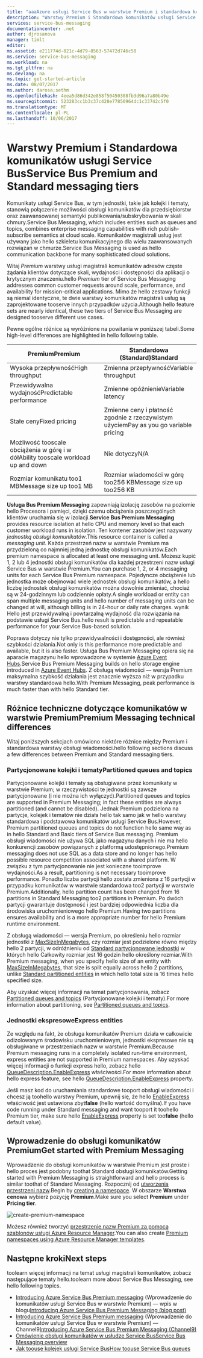```yaml
---
title: "aaaAzure usługi Service Bus w warstwie Premium i standardowa komunikatów cenową omówienie warstw | Dokumentacja firmy Microsoft"
description: "Warstwy Premium i Standardowa komunikatów usługi Service Bus"
services: service-bus-messaging
documentationcenter: .net
author: djrosanova
manager: timlt
editor: 
ms.assetid: e211774d-821c-4d79-8563-57472d746c58
ms.service: service-bus-messaging
ms.workload: na
ms.tgt_pltfrm: na
ms.devlang: na
ms.topic: get-started-article
ms.date: 08/07/2017
ms.author: darosa;sethm
ms.openlocfilehash: 4eea5d86d342e858f50450308fb3d96a7a80b49e
ms.sourcegitcommit: 523283cc1b3c37c428e77850964dc1c33742c5f0
ms.translationtype: MT
ms.contentlocale: pl-PL
ms.lasthandoff: 10/06/2017
---
```

# <a name="service-bus-premium-and-standard-messaging-tiers"></a><span data-ttu-id="ef38e-103">Warstwy Premium i Standardowa komunikatów usługi Service Bus</span><span class="sxs-lookup"><span data-stu-id="ef38e-103">Service Bus Premium and Standard messaging tiers</span></span>

<span data-ttu-id="ef38e-104">Komunikaty usługi Service Bus, w tym jednostki, takie jak kolejki i tematy, stanowią połączenie możliwości obsługi komunikatów dla przedsiębiorstw oraz zaawansowanej semantyki publikowania/subskrybowania w skali chmury.</span><span class="sxs-lookup"><span data-stu-id="ef38e-104">Service Bus Messaging, which includes entities such as queues and topics, combines enterprise messaging capabilities with rich publish-subscribe semantics at cloud scale.</span></span> <span data-ttu-id="ef38e-105">Komunikatów magistrali usług jest używany jako hello szkieletu komunikacyjnego dla wielu zaawansowanych rozwiązań w chmurze.</span><span class="sxs-lookup"><span data-stu-id="ef38e-105">Service Bus Messaging is used as hello communication backbone for many sophisticated cloud solutions.</span></span>

<span data-ttu-id="ef38e-106">Witaj *Premium* warstwy usługi magistrali komunikatów adresów częste żądania klientów dotyczące skali, wydajności i dostępności dla aplikacji o krytycznym znaczeniu.</span><span class="sxs-lookup"><span data-stu-id="ef38e-106">hello *Premium* tier of Service Bus Messaging addresses common customer requests around scale, performance, and availability for mission-critical applications.</span></span> <span data-ttu-id="ef38e-107">Mimo że hello zestawy funkcji są niemal identyczne, te dwie warstwy komunikatów magistrali usług są zaprojektowane tooserve innych przypadków użycia.</span><span class="sxs-lookup"><span data-stu-id="ef38e-107">Although hello feature sets are nearly identical, these two tiers of Service Bus Messaging are designed tooserve different use cases.</span></span>

<span data-ttu-id="ef38e-108">Pewne ogólne różnice są wyróżnione na powitania w poniższej tabeli.</span><span class="sxs-lookup"><span data-stu-id="ef38e-108">Some high-level differences are highlighted in hello following table.</span></span>

| <span data-ttu-id="ef38e-109">Premium</span><span class="sxs-lookup"><span data-stu-id="ef38e-109">Premium</span></span> | <span data-ttu-id="ef38e-110">Standardowa (Standard)</span><span class="sxs-lookup"><span data-stu-id="ef38e-110">Standard</span></span> |
| --- | --- |
| <span data-ttu-id="ef38e-111">Wysoka przepływność</span><span class="sxs-lookup"><span data-stu-id="ef38e-111">High throughput</span></span> |<span data-ttu-id="ef38e-112">Zmienna przepływność</span><span class="sxs-lookup"><span data-stu-id="ef38e-112">Variable throughput</span></span> |
| <span data-ttu-id="ef38e-113">Przewidywalna wydajność</span><span class="sxs-lookup"><span data-stu-id="ef38e-113">Predictable performance</span></span> |<span data-ttu-id="ef38e-114">Zmienne opóźnienie</span><span class="sxs-lookup"><span data-stu-id="ef38e-114">Variable latency</span></span> |
| <span data-ttu-id="ef38e-115">Stałe ceny</span><span class="sxs-lookup"><span data-stu-id="ef38e-115">Fixed pricing</span></span> |<span data-ttu-id="ef38e-116">Zmienne ceny i płatność zgodnie z rzeczywistym użyciem</span><span class="sxs-lookup"><span data-stu-id="ef38e-116">Pay as you go variable pricing</span></span> |
| <span data-ttu-id="ef38e-117">Możliwość tooscale obciążenia w górę i w dół</span><span class="sxs-lookup"><span data-stu-id="ef38e-117">Ability tooscale workload up and down</span></span> |<span data-ttu-id="ef38e-118">Nie dotyczy</span><span class="sxs-lookup"><span data-stu-id="ef38e-118">N/A</span></span> |
| <span data-ttu-id="ef38e-119">Rozmiar komunikatu too1 MB</span><span class="sxs-lookup"><span data-stu-id="ef38e-119">Message size up too1 MB</span></span> |<span data-ttu-id="ef38e-120">Rozmiar wiadomości w górę too256 KB</span><span class="sxs-lookup"><span data-stu-id="ef38e-120">Message size up too256 KB</span></span> |

<span data-ttu-id="ef38e-121">**Usługa Bus Premium Messaging** zapewniają izolację zasobów na poziomie hello Procesora i pamięci, dzięki czemu obciążenia poszczególnych klientów uruchamia się w izolacji.</span><span class="sxs-lookup"><span data-stu-id="ef38e-121">**Service Bus Premium Messaging** provides resource isolation at hello CPU and memory level so that each customer workload runs in isolation.</span></span> <span data-ttu-id="ef38e-122">Ten kontener zasobów jest nazywany *jednostką obsługi komunikatów*.</span><span class="sxs-lookup"><span data-stu-id="ef38e-122">This resource container is called a *messaging unit*.</span></span> <span data-ttu-id="ef38e-123">Każda przestrzeń nazw w warstwie Premium ma przydzieloną co najmniej jedną jednostkę obsługi komunikatów.</span><span class="sxs-lookup"><span data-stu-id="ef38e-123">Each premium namespace is allocated at least one messaging unit.</span></span> <span data-ttu-id="ef38e-124">Możesz kupić 1, 2 lub 4 jednostki obsługi komunikatów dla każdej przestrzeni nazw usługi Service Bus w warstwie Premium.</span><span class="sxs-lookup"><span data-stu-id="ef38e-124">You can purchase 1, 2, or 4 messaging units for each Service Bus Premium namespace.</span></span> <span data-ttu-id="ef38e-125">Pojedyncze obciążenie lub jednostka może obejmować wiele jednostek obsługi komunikatów, a hello liczbę jednostek obsługi komunikatów można dowolnie zmieniać, chociaż są w 24-godzinnym lub codziennie opłaty.</span><span class="sxs-lookup"><span data-stu-id="ef38e-125">A single workload or entity can span multiple messaging units and hello number of messaging units can be changed at will, although billing is in 24-hour or daily rate charges.</span></span> <span data-ttu-id="ef38e-126">wynik Hello jest przewidywalną i powtarzalną wydajność dla rozwiązania na podstawie usługi Service Bus.</span><span class="sxs-lookup"><span data-stu-id="ef38e-126">hello result is predictable and repeatable performance for your Service Bus-based solution.</span></span>

<span data-ttu-id="ef38e-127">Poprawa dotyczy nie tylko przewidywalności i dostępności, ale również szybkości działania.</span><span class="sxs-lookup"><span data-stu-id="ef38e-127">Not only is this performance more predictable and available, but it is also faster.</span></span> <span data-ttu-id="ef38e-128">Usługa Bus Premium Messaging opiera się na aparacie magazynu hello wprowadzone w systemie [Azure Event Hubs](https://azure.microsoft.com/services/event-hubs/).</span><span class="sxs-lookup"><span data-stu-id="ef38e-128">Service Bus Premium Messaging builds on hello storage engine introduced in [Azure Event Hubs](https://azure.microsoft.com/services/event-hubs/).</span></span> <span data-ttu-id="ef38e-129">Z obsługą wiadomości — wersja Premium maksymalna szybkość działania jest znacznie wyższa niż w przypadku warstwy standardowa hello.</span><span class="sxs-lookup"><span data-stu-id="ef38e-129">With Premium Messaging, peak performance is much faster than with hello Standard tier.</span></span>

## <a name="premium-messaging-technical-differences"></a><span data-ttu-id="ef38e-130">Różnice techniczne dotyczące komunikatów w warstwie Premium</span><span class="sxs-lookup"><span data-stu-id="ef38e-130">Premium Messaging technical differences</span></span>

<span data-ttu-id="ef38e-131">Witaj poniższych sekcjach omówiono niektóre różnice między Premium i standardowa warstwy obsługi wiadomości.</span><span class="sxs-lookup"><span data-stu-id="ef38e-131">hello following sections discuss a few differences between Premium and Standard messaging tiers.</span></span>

### <a name="partitioned-queues-and-topics"></a><span data-ttu-id="ef38e-132">Partycjonowane kolejki i tematy</span><span class="sxs-lookup"><span data-stu-id="ef38e-132">Partitioned queues and topics</span></span>

<span data-ttu-id="ef38e-133">Partycjonowane kolejki i tematy są obsługiwane przez komunikaty w warstwie Premium; w rzeczywistości te jednostki są zawsze partycjonowane (i nie można ich wyłączyć).</span><span class="sxs-lookup"><span data-stu-id="ef38e-133">Partitioned queues and topics are supported in Premium Messaging; in fact these entities are always partitioned (and cannot be disabled).</span></span> <span data-ttu-id="ef38e-134">Jednak Premium podzielona na partycje, kolejek i tematów nie działa hello tak samo jak w hello warstwy standardowa i podstawowa komunikatów usługi Service Bus.</span><span class="sxs-lookup"><span data-stu-id="ef38e-134">However, Premium partitioned queues and topics do not function hello same way as in hello Standard and Basic tiers of Service Bus messaging.</span></span> <span data-ttu-id="ef38e-135">Premium obsługi wiadomości nie używa SQL jako magazynu danych i nie ma hello konkurencji zasobów powiązanych z platformą udostępnionego.</span><span class="sxs-lookup"><span data-stu-id="ef38e-135">Premium messaging does not use SQL as a data store and no longer has hello possible resource competition associated with a shared platform.</span></span> <span data-ttu-id="ef38e-136">W związku z tym partycjonowanie nie jest konieczne tooimprove wydajności.</span><span class="sxs-lookup"><span data-stu-id="ef38e-136">As a result, partitioning is not necessary tooimprove performance.</span></span> <span data-ttu-id="ef38e-137">Ponadto liczba partycji hello została zmieniona z 16 partycji w przypadku komunikatów w warstwie standardowa too2 partycji w warstwie Premium.</span><span class="sxs-lookup"><span data-stu-id="ef38e-137">Additionally, hello partition count has been changed from 16 partitions in Standard Messaging too2 partitions in Premium.</span></span> <span data-ttu-id="ef38e-138">Po dwóch partycji gwarantuje dostępność i jest bardziej odpowiednia liczba dla środowiska uruchomieniowego hello Premium.</span><span class="sxs-lookup"><span data-stu-id="ef38e-138">Having two partitions ensures availability and is a more appropriate number for hello Premium runtime environment.</span></span> 

<span data-ttu-id="ef38e-139">Z obsługą wiadomości — wersja Premium, po określeniu hello rozmiar jednostki z [MaxSizeInMegabytes](/dotnet/api/microsoft.servicebus.messaging.queuedescription.maxsizeinmegabytes#Microsoft_ServiceBus_Messaging_QueueDescription_MaxSizeInMegabytes), czy rozmiar jest podzielone równo między hello 2 partycji, w odróżnieniu od [Standard partycjonowane jednostki](service-bus-partitioning.md#standard) w których hello Całkowity rozmiar jest 16 godzin hello określony rozmiar.</span><span class="sxs-lookup"><span data-stu-id="ef38e-139">With Premium messaging, when you specify hello size of an entity with [MaxSizeInMegabytes](/dotnet/api/microsoft.servicebus.messaging.queuedescription.maxsizeinmegabytes#Microsoft_ServiceBus_Messaging_QueueDescription_MaxSizeInMegabytes), that size is split equally across hello 2 partitions, unlike [Standard partitioned entities](service-bus-partitioning.md#standard) in which hello total size is 16 times hello specified size.</span></span> 

<span data-ttu-id="ef38e-140">Aby uzyskać więcej informacji na temat partycjonowania, zobacz [Partitioned queues and topics](service-bus-partitioning.md) (Partycjonowane kolejki i tematy).</span><span class="sxs-lookup"><span data-stu-id="ef38e-140">For more information about partitioning, see [Partitioned queues and topics](service-bus-partitioning.md).</span></span>

### <a name="express-entities"></a><span data-ttu-id="ef38e-141">Jednostki ekspresowe</span><span class="sxs-lookup"><span data-stu-id="ef38e-141">Express entities</span></span>

<span data-ttu-id="ef38e-142">Ze względu na fakt, że obsługa komunikatów Premium działa w całkowicie odizolowanym środowisku uruchomieniowym, jednostki ekspresowe nie są obsługiwane w przestrzeniach nazw w warstwie Premium.</span><span class="sxs-lookup"><span data-stu-id="ef38e-142">Because Premium messaging runs in a completely isolated run-time environment, express entities are not supported in Premium namespaces.</span></span> <span data-ttu-id="ef38e-143">Aby uzyskać więcej informacji o funkcji express hello, zobacz hello [QueueDescription.EnableExpress](/dotnet/api/microsoft.servicebus.messaging.queuedescription.enableexpress#Microsoft_ServiceBus_Messaging_QueueDescription_EnableExpress) właściwości.</span><span class="sxs-lookup"><span data-stu-id="ef38e-143">For more information about hello express feature, see hello [QueueDescription.EnableExpress](/dotnet/api/microsoft.servicebus.messaging.queuedescription.enableexpress#Microsoft_ServiceBus_Messaging_QueueDescription_EnableExpress) property.</span></span>

<span data-ttu-id="ef38e-144">Jeśli masz kod do uruchamiania standardowe tooport obsługi wiadomości i chcesz ją toohello warstwy Premium, upewnij się, że hello [EnableExpress](/dotnet/api/microsoft.servicebus.messaging.queuedescription.enableexpress#Microsoft_ServiceBus_Messaging_QueueDescription_EnableExpress) właściwość jest ustawiona zbyt**false** (hello wartość domyślna).</span><span class="sxs-lookup"><span data-stu-id="ef38e-144">If you have code running under Standard messaging and want tooport it toohello Premium tier, make sure hello [EnableExpress](/dotnet/api/microsoft.servicebus.messaging.queuedescription.enableexpress#Microsoft_ServiceBus_Messaging_QueueDescription_EnableExpress) property is set too**false** (hello default value).</span></span>

## <a name="get-started-with-premium-messaging"></a><span data-ttu-id="ef38e-145">Wprowadzenie do obsługi komunikatów Premium</span><span class="sxs-lookup"><span data-stu-id="ef38e-145">Get started with Premium Messaging</span></span>

<span data-ttu-id="ef38e-146">Wprowadzenie do obsługi komunikatów w warstwie Premium jest proste i hello proces jest podobny toothat Standard obsługi komunikatów.</span><span class="sxs-lookup"><span data-stu-id="ef38e-146">Getting started with Premium Messaging is straightforward and hello process is similar toothat of Standard Messaging.</span></span> <span data-ttu-id="ef38e-147">Rozpocznij od [utworzenia przestrzeni nazw](service-bus-create-namespace-portal.md).</span><span class="sxs-lookup"><span data-stu-id="ef38e-147">Begin by [creating a namespace](service-bus-create-namespace-portal.md).</span></span> <span data-ttu-id="ef38e-148">W obszarze **Warstwa cenowa** wybierz pozycję **Premium**.</span><span class="sxs-lookup"><span data-stu-id="ef38e-148">Make sure you select **Premium** under **Pricing tier**.</span></span>

![create-premium-namespace][create-premium-namespace]

<span data-ttu-id="ef38e-150">Możesz również tworzyć [przestrzenie nazw Premium za pomocą szablonów usługi Azure Resource Manager](https://azure.microsoft.com/en-us/resources/templates/101-servicebus-pn-ar/).</span><span class="sxs-lookup"><span data-stu-id="ef38e-150">You can also create [Premium namespaces using Azure Resource Manager templates](https://azure.microsoft.com/en-us/resources/templates/101-servicebus-pn-ar/).</span></span>


## <a name="next-steps"></a><span data-ttu-id="ef38e-151">Następne kroki</span><span class="sxs-lookup"><span data-stu-id="ef38e-151">Next steps</span></span>

<span data-ttu-id="ef38e-152">toolearn więcej informacji na temat usługi magistrali komunikatów, zobacz następujące tematy hello.</span><span class="sxs-lookup"><span data-stu-id="ef38e-152">toolearn more about Service Bus Messaging, see hello following topics.</span></span>

* <span data-ttu-id="ef38e-153">[Introducing Azure Service Bus Premium messaging](http://azure.microsoft.com/blog/introducing-azure-service-bus-premium-messaging/) (Wprowadzenie do komunikatów usługi Service Bus w warstwie Premium) — wpis w blogu</span><span class="sxs-lookup"><span data-stu-id="ef38e-153">[Introducing Azure Service Bus Premium Messaging (blog post)](http://azure.microsoft.com/blog/introducing-azure-service-bus-premium-messaging/)</span></span>
* <span data-ttu-id="ef38e-154">[Introducing Azure Service Bus Premium messaging](https://channel9.msdn.com/Blogs/Subscribe/Introducing-Azure-Service-Bus-Premium-Messaging) (Wprowadzenie do komunikatów usługi Service Bus w warstwie Premium) — Channel9</span><span class="sxs-lookup"><span data-stu-id="ef38e-154">[Introducing Azure Service Bus Premium Messaging (Channel9)](https://channel9.msdn.com/Blogs/Subscribe/Introducing-Azure-Service-Bus-Premium-Messaging)</span></span>
* [<span data-ttu-id="ef38e-155">Omówienie obsługi komunikatów w usłudze Service Bus</span><span class="sxs-lookup"><span data-stu-id="ef38e-155">Service Bus Messaging overview</span></span>](service-bus-messaging-overview.md)
* [<span data-ttu-id="ef38e-156">Jak toouse kolejek usługi Service Bus</span><span class="sxs-lookup"><span data-stu-id="ef38e-156">How toouse Service Bus queues</span></span>](service-bus-dotnet-get-started-with-queues.md)

<!--Image references-->

[create-premium-namespace]: ./media/service-bus-premium-messaging/select-premium-tier.png
